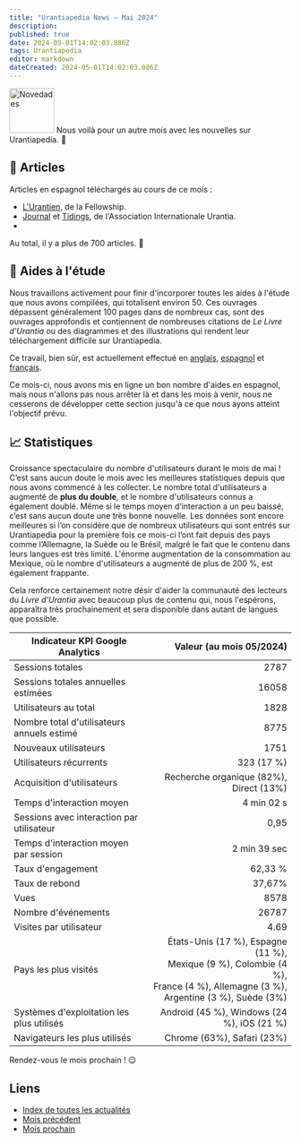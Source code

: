 ```yaml
---
title: "Urantiapedia News — Mai 2024"
description: 
published: true
date: 2024-05-01T14:02:03.086Z
tags: Urantiapedia
editor: markdown
dateCreated: 2024-05-01T14:02:03.086Z
---
```


<img src="/_assets/svg/icon-news.svg" alt="Novedades" style="width: 80px;"> Nous voilà pour un autre mois avec les nouvelles sur Urantiapedia. :mega:

## :page_with_curl: Articles

Articles en espagnol téléchargés au cours de ce mois :

- [L'Urantien](/es/index/articles_the_urantian), de la Fellowship.
- [Journal](/es/index/articles_iua_journal) et [Tidings](/es/index/articles_iua_tidings), de l'Association Internationale Urantia.
- 
Au total, il y a plus de 700 articles. :clap:

## :notebook: Aides à l'étude

Nous travaillons activement pour finir d'incorporer toutes les aides à l'étude que nous avons compilées, qui totalisent environ 50. Ces ouvrages dépassent généralement 100 pages dans de nombreux cas, sont des ouvrages approfondis et contiennent de nombreuses citations de _Le Livre d'Urantia_ ou des diagrammes et des illustrations qui rendent leur téléchargement difficile sur Urantiapedia.

Ce travail, bien sûr, est actuellement effectué en [anglais](/en/index/study_aids), [espagnol](/es/index/study_aids) et [français](/fr/index/study_aids).

Ce mois-ci, nous avons mis en ligne un bon nombre d'aides en espagnol, mais nous n'allons pas nous arrêter là et dans les mois à venir, nous ne cesserons de développer cette section jusqu'à ce que nous ayons atteint l'objectif prévu.

## :chart_with_upwards_trend: Statistiques

Croissance spectaculaire du nombre d'utilisateurs durant le mois de mai ! C’est sans aucun doute le mois avec les meilleures statistiques depuis que nous avons commencé à les collecter. Le nombre total d'utilisateurs a augmenté de **plus du double**, et le nombre d'utilisateurs connus a également doublé. Même si le temps moyen d’interaction a un peu baissé, c’est sans aucun doute une très bonne nouvelle. Les données sont encore meilleures si l’on considère que de nombreux utilisateurs qui sont entrés sur Urantiapedia pour la première fois ce mois-ci l’ont fait depuis des pays comme l’Allemagne, la Suède ou le Brésil, malgré le fait que le contenu dans leurs langues est très limité. L'énorme augmentation de la consommation au Mexique, où le nombre d'utilisateurs a augmenté de plus de 200 %, est également frappante.

Cela renforce certainement notre désir d'aider la communauté des lecteurs du _Livre d'Urantia_ avec beaucoup plus de contenu qui, nous l'espérons, apparaîtra très prochainement et sera disponible dans autant de langues que possible.

Indicateur KPI Google Analytics | Valeur (au mois 05/2024) 
--- | ---:
Sessions totales | 2787 
Sessions totales annuelles estimées | 16058 
Utilisateurs au total | 1828
Nombre total d'utilisateurs annuels estimé | 8775
Nouveaux utilisateurs | 1751
Utilisateurs récurrents | 323 (17 %)
Acquisition d'utilisateurs | Recherche organique (82%), Direct (13%)
Temps d'interaction moyen | 4 min 02 s
Sessions avec interaction par utilisateur | 0,95
Temps d'interaction moyen par session | 2 min 39 sec
Taux d'engagement | 62,33 %
Taux de rebond | 37,67% 
Vues | 8578
Nombre d'événements | 26787
Visites par utilisateur | 4.69
Pays les plus visités | États-Unis (17 %), Espagne (11 %), <br>Mexique (9 %), Colombie (4 %), <br>France (4 %), Allemagne (3 %), <br>Argentine (3 %), Suède (3%) 
Systèmes d'exploitation les plus utilisés | Android (45 %), Windows (24 %), iOS (21 %) 
Navigateurs les plus utilisés | Chrome (63%), Safari (23%) 

Rendez-vous le mois prochain ! :wink: 

## Liens

- [Index de toutes les actualités](/fr/news)
- [Mois précédent](/fr/news/2024/04)
- [Mois prochain](/fr/news/2024/06)